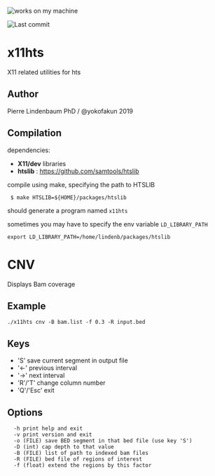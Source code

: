 ![works on my machine](https://img.shields.io/badge/works-on%20my%20machine-green.png)

![Last commit](https://img.shields.io/github/last-commit/lindenb/x11hts.png)

# x11hts

X11 related utilities for hts

## Author

Pierre Lindenbaum PhD / @yokofakun 2019

## Compilation

dependencies:

  * **X11/dev** libraries 
  * **htslib** :  https://github.com/samtools/htslib 

compile using make, specifying the path to HTSLIB

```
 $ make HTSLIB=${HOME}/packages/htslib
 ```

should generate a program named `x11hts`

sometimes you may have to specify the env variable `LD_LIBRARY_PATH`

```
export LD_LIBRARY_PATH=/home/lindenb/packages/htslib
```



# CNV
  Displays Bam coverage

## Example

```
./x11hts cnv -B bam.list -f 0.3 -R input.bed
```


## Keys

  * 'S' save current segment in output file
  * '<-' previous interval
  * '->' next interval
  * 'R'/'T' change column number
  * 'Q'/'Esc' exit

## Options

```
  -h print help and exit
  -v print version and exit
  -o (FILE) save BED segment in that bed file (use key 'S')
  -D (int) cap depth to that value
  -B (FILE) list of path to indexed bam files
  -R (FILE) bed file of regions of interest
  -f (float) extend the regions by this factor
```



